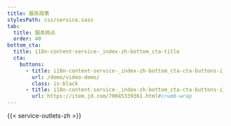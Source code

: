 ```yaml
---
title: 服务政策
stylesPath: css/service.sass
tab:
  title: 服务网点
  order: 40
bottom_cta:
  title: i18n-content-service-_index-zh-bottom_cta-title
  cta:
    buttons:
      - title: i18n-content-service-_index-zh-bottom_cta-cta-buttons-i_0-title
        url: /demo/video-demo/
        class: is-black
      - title: i18n-content-service-_index-zh-bottom_cta-cta-buttons-i_1-title
        url: https://item.jd.com/70045339361.html#crumb-wrap
---
```


{{< service-outlets-zh >}}
